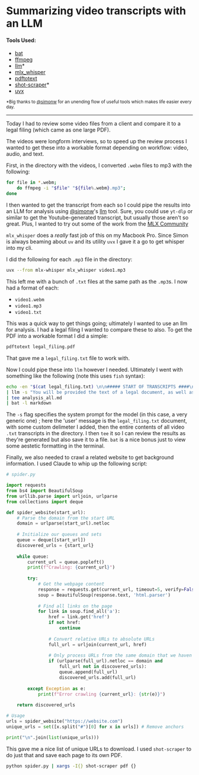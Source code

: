 # Summarizing video transcripts with an LLM


#### Tools Used:
- [bat](https://github.com/sharkdp/bat)
- [ffmpeg](https://ffmpeg.org)
- [llm](https://github.com/simonw/llm)*
- [mlx_whisper](https://github.com/ml-explore/mlx-examples/tree/main/whisper)
- [pdftotext](https://github.com/jalan/pdftotext)
- [shot-scraper](https://github.com/simonw/shot-scraper)*
- [uvx](https://docs.astral.sh/uv/)

<sub>*Big thanks to [@simonw](https://x.com/simonw) for an unending flow of useful tools which makes life easier every day.</sub>

---


Today I had to review some video files from a client and compare it to a legal filing (which came as one large PDF).

The videos were longform interviews, so to speed up the review process I wanted to get these into a workable format depending on workflow: video, audio, and text.

First, in the directory with the videos, I converted `.webm` files to mp3 with the following:

```bash
for file in *.webm; 
    do ffmpeg -i "$file" "${file%.webm}.mp3"; 
done
```

I then wanted to get the transcript from each so I could pipe the results into an LLM for analysis using [@simonw](https://x.com/simonw)'s [llm](https://github.com/simonw/llm) tool. Sure, you could use `yt-dlp` or similar to get the Youtube-generated transcript, but usually those aren't so great. Plus, I wanted to try out some of the work from the [MLX Community](https://huggingface.co/mlx-community)

`mlx_whisper` does a *really* fast job of this on my Macbook Pro. Since Simon is always beaming about `uv` and its utility `uvx` I gave it a go to get whisper into my cli.


I did the following for each `.mp3` file in the directory:
```bash
uvx --from mlx-whisper mlx_whisper video1.mp3
```

This left me with a bunch of `.txt` files at the same path as the `.mp3`s. I now had a format of each:
- `video1.webm`
- `video1.mp3`
- `video1.txt`

This was a quick way to get things going; ultimately I wanted to use an llm for analysis. I had a legal filing I wanted to compare these to also. To get the PDF into a workable format I did a simple:

```bash 
pdftotext legal_filing.pdf
```

That gave me a `legal_filing.txt` file to work with.

Now I could pipe these into `llm` however I needed. Ultimately I went with something like the following (note this uses `fish` syntax):
```bash
echo -en "$(cat legal_filing.txt) \n\n##### START OF TRANSCRIPTS ####\n\n $(cat video*.txt)" \
| llm -s "You will be provided the text of a legal document, as well as a series of transcripts from related interviews. Provide an analysis and comparison." \ 
| tee analysis_all.md
| bat -l markdown
```

The `-s` flag specifies the system prompt for the model (in this case, a very generic one) ; here the 'user' message is the `legal_filing.txt` document, with some custom delimeter I added, then the entire contents of all video `.txt` transcripts in the directory. I then `tee` it so I can review the results as they're generated but also save it to a file. `bat` is a nice bonus just to view some aestetic formatting in the terminal.

Finally, we also needed to crawl a related website to get background information. I used Claude to whip up the following script:

```python
# spider.py

import requests
from bs4 import BeautifulSoup
from urllib.parse import urljoin, urlparse
from collections import deque

def spider_website(start_url):
    # Parse the domain from the start URL
    domain = urlparse(start_url).netloc
    
    # Initialize our queues and sets
    queue = deque([start_url])
    discovered_urls = {start_url}
    
    while queue:
        current_url = queue.popleft()
        print(f"Crawling: {current_url}")
        
        try:
            # Get the webpage content
            response = requests.get(current_url, timeout=5, verify=False)
            soup = BeautifulSoup(response.text, 'html.parser')
            
            # Find all links on the page
            for link in soup.find_all('a'):
                href = link.get('href')
                if not href:
                    continue
                
                # Convert relative URLs to absolute URLs
                full_url = urljoin(current_url, href)
                
                # Only process URLs from the same domain that we haven't seen before
                if (urlparse(full_url).netloc == domain and 
                    full_url not in discovered_urls):
                    queue.append(full_url)
                    discovered_urls.add(full_url)
                    
        except Exception as e:
            print(f"Error crawling {current_url}: {str(e)}")
    
    return discovered_urls

# Usage
urls = spider_website("https://website.com")
unique_urls = set([x.split("#")[0] for x in urls]) # Remove anchors

print("\n".join(list(unique_urls)))
```
This gave me a nice list of unique URLs to download. I used `shot-scraper` to do just that and save each page to its own PDF.

```bash
python spider.py | xargs -I{} shot-scraper pdf {}
```

